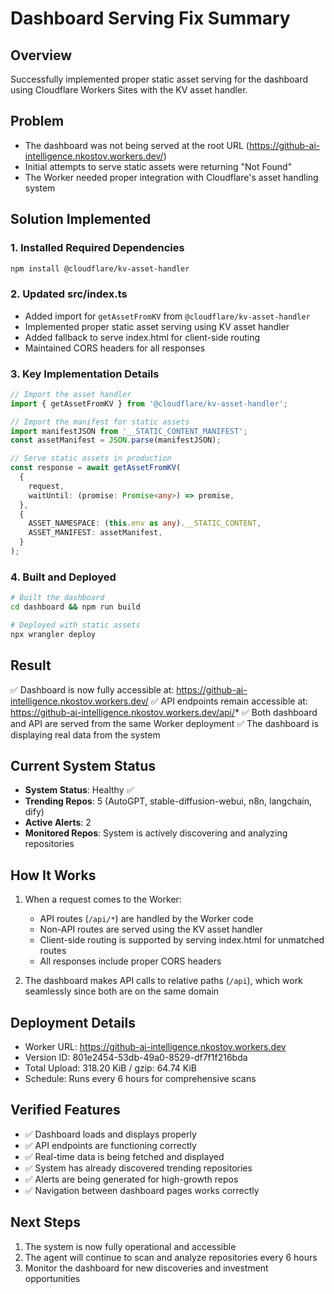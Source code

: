 # Dashboard Serving Fix Summary

## Overview
Successfully implemented proper static asset serving for the dashboard using Cloudflare Workers Sites with the KV asset handler.

## Problem
- The dashboard was not being served at the root URL (https://github-ai-intelligence.nkostov.workers.dev/)
- Initial attempts to serve static assets were returning "Not Found"
- The Worker needed proper integration with Cloudflare's asset handling system

## Solution Implemented

### 1. Installed Required Dependencies
```bash
npm install @cloudflare/kv-asset-handler
```

### 2. Updated src/index.ts
- Added import for `getAssetFromKV` from `@cloudflare/kv-asset-handler`
- Implemented proper static asset serving using KV asset handler
- Added fallback to serve index.html for client-side routing
- Maintained CORS headers for all responses

### 3. Key Implementation Details
```typescript
// Import the asset handler
import { getAssetFromKV } from '@cloudflare/kv-asset-handler';

// Import the manifest for static assets
import manifestJSON from '__STATIC_CONTENT_MANIFEST';
const assetManifest = JSON.parse(manifestJSON);

// Serve static assets in production
const response = await getAssetFromKV(
  {
    request,
    waitUntil: (promise: Promise<any>) => promise,
  },
  {
    ASSET_NAMESPACE: (this.env as any).__STATIC_CONTENT,
    ASSET_MANIFEST: assetManifest,
  }
);
```

### 4. Built and Deployed
```bash
# Built the dashboard
cd dashboard && npm run build

# Deployed with static assets
npx wrangler deploy
```

## Result
✅ Dashboard is now fully accessible at: https://github-ai-intelligence.nkostov.workers.dev/
✅ API endpoints remain accessible at: https://github-ai-intelligence.nkostov.workers.dev/api/*
✅ Both dashboard and API are served from the same Worker deployment
✅ The dashboard is displaying real data from the system

## Current System Status
- **System Status**: Healthy ✅
- **Trending Repos**: 5 (AutoGPT, stable-diffusion-webui, n8n, langchain, dify)
- **Active Alerts**: 2
- **Monitored Repos**: System is actively discovering and analyzing repositories

## How It Works
1. When a request comes to the Worker:
   - API routes (`/api/*`) are handled by the Worker code
   - Non-API routes are served using the KV asset handler
   - Client-side routing is supported by serving index.html for unmatched routes
   - All responses include proper CORS headers

2. The dashboard makes API calls to relative paths (`/api`), which work seamlessly since both are on the same domain

## Deployment Details
- Worker URL: https://github-ai-intelligence.nkostov.workers.dev
- Version ID: 801e2454-53db-49a0-8529-df7f1f216bda
- Total Upload: 318.20 KiB / gzip: 64.74 KiB
- Schedule: Runs every 6 hours for comprehensive scans

## Verified Features
- ✅ Dashboard loads and displays properly
- ✅ API endpoints are functioning correctly
- ✅ Real-time data is being fetched and displayed
- ✅ System has already discovered trending repositories
- ✅ Alerts are being generated for high-growth repos
- ✅ Navigation between dashboard pages works correctly

## Next Steps
1. The system is now fully operational and accessible
2. The agent will continue to scan and analyze repositories every 6 hours
3. Monitor the dashboard for new discoveries and investment opportunities
